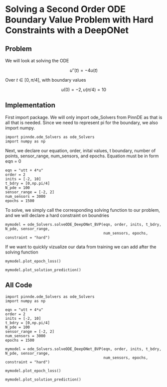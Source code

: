 # Solving a Second Order ODE Boundary Value Problem with Hard Constraints with a DeepONet

## Problem
We will look at solving the ODE

$$u''(t) = -4u(t)$$

Over $t\in[0,\pi/4]$, with boundary values

$$u(0) = -2, u(\pi/4) = 10$$

## Implementation

First import package. We will only import ode_Solvers from PinnDE as that is all that is needed. Since we need to represent
pi for the boundary, we also import numpy.

    import pinnde.ode_Solvers as ode_Solvers
    import numpy as np

Next, we declare our equation, order, inital values, t boundary, number of points, sensor_range, num_sensors, and epochs. 
Equation must be in form eqn = 0

    eqn = "utt + 4*u"
    order = 2
    inits = [-2, 10]
    t_bdry = [0,np.pi/4]
    N_pde = 100
    sensor_range = [-2, 2]
    num_sensors = 3000
    epochs = 1500

To solve, we simply call the corresponding solving function to our problem, and we will declare a hard constraint on boundries

    mymodel = ode_Solvers.solveODE_DeepONet_BVP(eqn, order, inits, t_bdry, N_pde, sensor_range, 
                                                num_sensors, epochs, constraint = "hard")

If we want to quickly vizualize our data from training we can add after the solving function

    mymodel.plot_epoch_loss()

    mymodel.plot_solution_prediction()

## All Code

    import pinnde.ode_Solvers as ode_Solvers
    import numpy as np

    eqn = "utt + 4*u"
    order = 2
    inits = [-2, 10]
    t_bdry = [0,np.pi/4]
    N_pde = 100
    sensor_range = [-2, 2]
    num_sensors = 3000
    epochs = 1500

    mymodel = ode_Solvers.solveODE_DeepONet_BVP(eqn, order, inits, t_bdry, N_pde, sensor_range, 
                                                num_sensors, epochs, constraint = "hard")

    mymodel.plot_epoch_loss()

    mymodel.plot_solution_prediction()